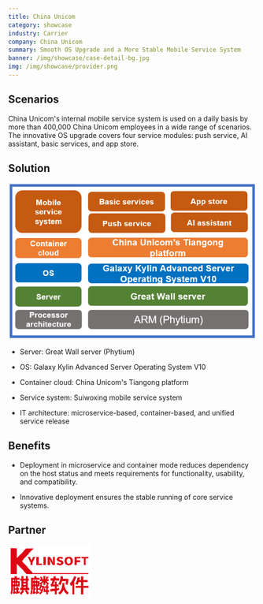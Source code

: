 ```yaml
---
title: China Unicom
category: showcase
industry: Carrier
company: China Unicom
summary: Smooth OS Upgrade and a More Stable Mobile Service System
banner: /img/showcase/case-detail-bg.jpg
img: /img/showcase/provider.png
---
```


## **Scenarios**

China Unicom's internal mobile service system is used on a daily basis by more than 400,000 China Unicom employees in a wide range of scenarios. The innovative OS upgrade covers four service modules: push service, AI assistant, basic services, and app store.

## **Solution**

<div class="case-img"><img src="./p2.png"/></div>

- Server: Great Wall server (Phytium)

- OS: Galaxy Kylin Advanced Server Operating System V10

- Container cloud: China Unicom's Tiangong platform

- Service system: Suiwoxing mobile service system

- IT architecture: microservice-based, container-based, and unified service release

## **Benefits**

- Deployment in microservice and container mode reduces dependency on the host status and meets requirements for functionality, usability, and compatibility.

- Innovative deployment ensures the stable running of core service systems.

## Partner

<img src="./qiling.png"/>

